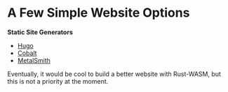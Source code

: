 # A Few Simple Website Options

**Static Site Generators**<br>
* [Hugo](https://gohugo.io/)
* [Cobalt](http://cobalt-org.github.io/)
* [MetalSmith](http://www.metalsmith.io/)

Eventually, it would be cool to build a better website with Rust-WASM, but this is not a priority at the moment.